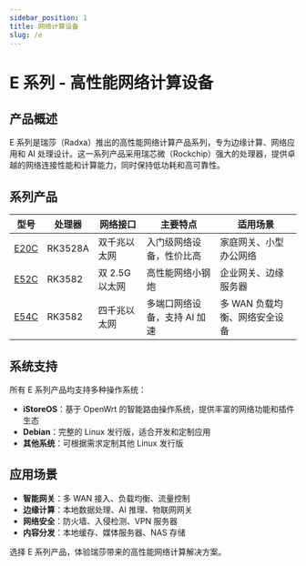 ```yaml
---
sidebar_position: 1
title: 网络计算设备
slug: /e
---
```


# E 系列 - 高性能网络计算设备

## 产品概述

E 系列是瑞莎（Radxa）推出的高性能网络计算产品系列，专为边缘计算、网络应用和 AI 处理设计。这一系列产品采用瑞芯微（Rockchip）强大的处理器，提供卓越的网络连接性能和计算能力，同时保持低功耗和高可靠性。

## 系列产品

| 型号               | 处理器  | 网络接口       | 主要特点                     | 适用场景                      |
| ------------------ | ------- | -------------- | ---------------------------- | ----------------------------- |
| [E20C](../e/e20c/) | RK3528A | 双千兆以太网   | 入门级网络设备，性价比高     | 家庭网关、小型办公网络        |
| [E52C](../e/e52c/) | RK3582  | 双 2.5G 以太网 | 高性能网络小钢炮             | 企业网关、边缘服务器          |
| [E54C](../e/e54c/) | RK3582  | 四千兆以太网   | 多端口网络设备，支持 AI 加速 | 多 WAN 负载均衡、网络安全设备 |

## 系统支持

所有 E 系列产品均支持多种操作系统：

- **iStoreOS**：基于 OpenWrt 的智能路由操作系统，提供丰富的网络功能和插件生态
- **Debian**：完整的 Linux 发行版，适合开发和定制应用
- **其他系统**：可根据需求定制其他 Linux 发行版

## 应用场景

- **智能网关**：多 WAN 接入、负载均衡、流量控制
- **边缘计算**：本地数据处理、AI 推理、物联网网关
- **网络安全**：防火墙、入侵检测、VPN 服务器
- **内容分发**：本地缓存、媒体服务器、NAS 存储

选择 E 系列产品，体验瑞莎带来的高性能网络计算解决方案。
